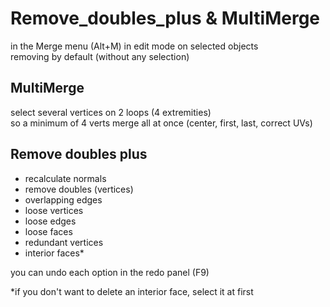 # Remove_doubles_plus & MultiMerge 

in the Merge menu (Alt+M) 
in edit mode on selected objects    
removing by default (without any selection) 


## MultiMerge 
select several vertices on 2 loops (4 extremities)  
so a minimum of 4 verts 
merge all at once (center, first, last, correct UVs)


## Remove doubles plus 
- recalculate normals 
- remove doubles (vertices) 
- overlapping edges 
- loose vertices 
- loose edges 
- loose faces 
- redundant vertices 
- interior faces*  

you can undo each option in the redo panel (F9) 

*if you don't want to delete an interior face, select it at first 
